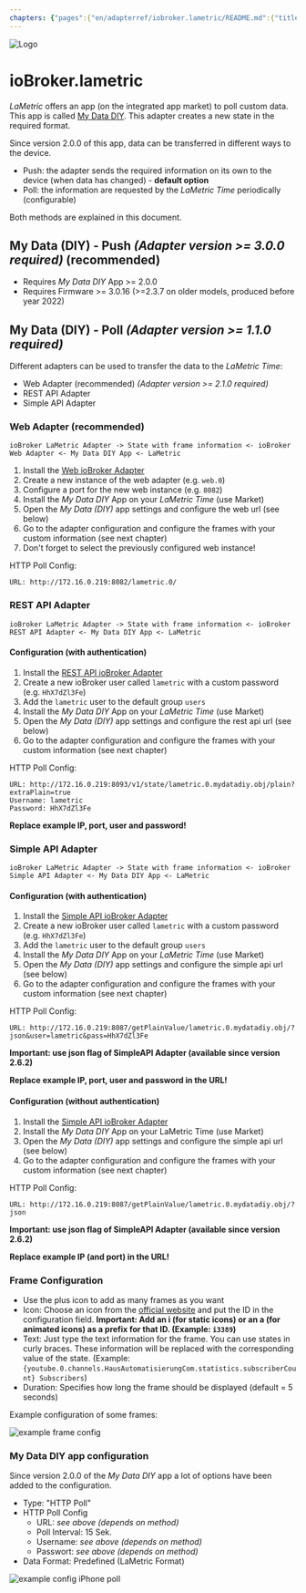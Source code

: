 ```yaml
---
chapters: {"pages":{"en/adapterref/iobroker.lametric/README.md":{"title":{"en":"ioBroker.lametric"},"content":"en/adapterref/iobroker.lametric/README.md"},"en/adapterref/iobroker.lametric/apps.md":{"title":{"en":"ioBroker.lametric"},"content":"en/adapterref/iobroker.lametric/apps.md"},"en/adapterref/iobroker.lametric/my-data-diy.md":{"title":{"en":"ioBroker.lametric"},"content":"en/adapterref/iobroker.lametric/my-data-diy.md"},"en/adapterref/iobroker.lametric/notifications.md":{"title":{"en":"ioBroker.lametric"},"content":"en/adapterref/iobroker.lametric/notifications.md"},"en/adapterref/iobroker.lametric/blockly.md":{"title":{"en":"ioBroker.lametric"},"content":"en/adapterref/iobroker.lametric/blockly.md"}}}
---
```

![Logo](../../admin/lametric.png)

# ioBroker.lametric

*LaMetric* offers an app (on the integrated app market) to poll custom data. This app is called [My Data DIY](https://apps.lametric.com/apps/my_data__diy_/8942). This adapter creates a new state in the required format.

Since version 2.0.0 of this app, data can be transferred in different ways to the device.

- Push: the adapter sends the required information on its own to the device (when data has changed) - **default option**
- Poll: the information are requested by the *LaMetric Time* periodically (configurable)

Both methods are explained in this document.

## My Data (DIY) - Push *(Adapter version >= 3.0.0 required)* (recommended)

- Requires *My Data DIY* App >= 2.0.0
- Requires Firmware >= 3.0.16 (>=2.3.7 on older models, produced before year 2022)

## My Data (DIY) - Poll *(Adapter version >= 1.1.0 required)*

Different adapters can be used to transfer the data to the *LaMetric Time*:

- Web Adapter (recommended) *(Adapter version >= 2.1.0 required)*
- REST API Adapter
- Simple API Adapter

### Web Adapter (recommended)

```ioBroker LaMetric Adapter -> State with frame information <- ioBroker Web Adapter <- My Data DIY App <- LaMetric```

1. Install the [Web ioBroker Adapter](https://github.com/ioBroker/ioBroker.web)
2. Create a new instance of the web adapter (e.g. ``web.0``)
3. Configure a port for the new web instance (e.g. ``8082``)
4. Install the *My Data DIY* App on your *LaMetric Time* (use Market)
5. Open the *My Data (DIY)* app settings and configure the web url (see below)
6. Go to the adapter configuration and configure the frames with your custom information (see next chapter)
7. Don't forget to select the previously configured web instance!

HTTP Poll Config:

```
URL: http://172.16.0.219:8082/lametric.0/
```

### REST API Adapter

```ioBroker LaMetric Adapter -> State with frame information <- ioBroker REST API Adapter <- My Data DIY App <- LaMetric```

#### Configuration (with authentication)

1. Install the [REST API ioBroker Adapter](https://github.com/ioBroker/ioBroker.rest-api)
2. Create a new ioBroker user called ``lametric`` with a custom password (e.g. ``HhX7dZl3Fe``)
3. Add the ``lametric`` user to the default group ``users``
4. Install the *My Data DIY* App on your *LaMetric Time* (use Market)
5. Open the *My Data (DIY)* app settings and configure the rest api url (see below)
6. Go to the adapter configuration and configure the frames with your custom information (see next chapter)

HTTP Poll Config:

```
URL: http://172.16.0.219:8093/v1/state/lametric.0.mydatadiy.obj/plain?extraPlain=true
Username: lametric
Password: HhX7dZl3Fe
```

**Replace example IP, port, user and password!**

### Simple API Adapter

```ioBroker LaMetric Adapter -> State with frame information <- ioBroker Simple API Adapter <- My Data DIY App <- LaMetric```

#### Configuration (with authentication)

1. Install the [Simple API ioBroker Adapter](https://github.com/ioBroker/ioBroker.simple-api)
2. Create a new ioBroker user called ``lametric`` with a custom password (e.g. ``HhX7dZl3Fe``)
3. Add the ``lametric`` user to the default group ``users``
4. Install the *My Data DIY* App on your *LaMetric Time* (use Market)
5. Open the *My Data (DIY)* app settings and configure the simple api url (see below)
6. Go to the adapter configuration and configure the frames with your custom information (see next chapter)

HTTP Poll Config:

```
URL: http://172.16.0.219:8087/getPlainValue/lametric.0.mydatadiy.obj/?json&user=lametric&pass=HhX7dZl3Fe
```

**Important: use json flag of SimpleAPI Adapter (available since version 2.6.2)**

**Replace example IP, port, user and password in the URL!**

#### Configuration (without authentication)

1. Install the [Simple API ioBroker Adapter](https://github.com/ioBroker/ioBroker.simple-api)
2. Install the *My Data DIY* App on your LaMetric Time (use Market)
3. Open the *My Data (DIY)* app settings and configure the simple api url (see below)
4. Go to the adapter configuration and configure the frames with your custom information (see next chapter)

HTTP Poll Config:

```
URL: http://172.16.0.219:8087/getPlainValue/lametric.0.mydatadiy.obj/?json
```

**Important: use json flag of SimpleAPI Adapter (available since version 2.6.2)**

**Replace example IP (and port) in the URL!**

### Frame Configuration

- Use the plus icon to add as many frames as you want
- Icon: Choose an icon from the [official website](https://developer.lametric.com/icons) and put the ID in the configuration field. **Important: Add an i (for static icons) or an a (for animated icons) as a prefix for that ID. (Example: `i3389`)**
- Text: Just type the text information for the frame. You can use states in curly braces. These information will be replaced with the corresponding value of the state. (Example: `{youtube.0.channels.HausAutomatisierungCom.statistics.subscriberCount} Subscribers`)
- Duration: Specifies how long the frame should be displayed (default = 5 seconds)

Example configuration of some frames:

![example frame config](./img/my-data-diy.png)

### My Data DIY app configuration

Since version 2.0.0 of the *My Data DIY* app a lot of options have been added to the configuration.

- Type: "HTTP Poll"
- HTTP Poll Config
    - URL: *see above (depends on method)*
    - Poll Interval: 15 Sek.
    - Username: *see above (depends on method)*
    - Passwort: *see above (depends on method)*
- Data Format: Predefined (LaMetric Format)

![example config iPhone poll](./img/my-data-diy-iphone-poll.png)